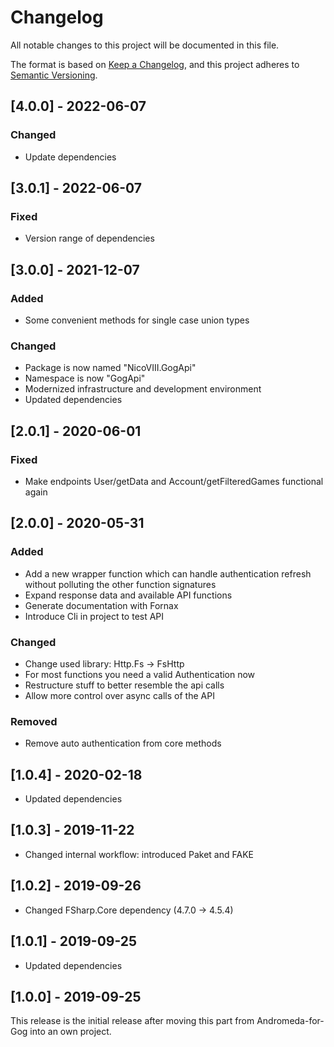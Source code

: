 # Changelog
All notable changes to this project will be documented in this file.

The format is based on [Keep a Changelog](https://keepachangelog.com/en/1.0.0/),
and this project adheres to [Semantic Versioning](https://semver.org/spec/v2.0.0.html).

## [4.0.0] - 2022-06-07

### Changed
* Update dependencies

## [3.0.1] - 2022-06-07

### Fixed

* Version range of dependencies

## [3.0.0] - 2021-12-07

### Added
* Some convenient methods for single case union types

### Changed
* Package is now named "NicoVIII.GogApi"
* Namespace is now "GogApi"
* Modernized infrastructure and development environment
* Updated dependencies

## [2.0.1] - 2020-06-01

### Fixed

* Make endpoints User/getData and Account/getFilteredGames functional again

## [2.0.0] - 2020-05-31

### Added
* Add a new wrapper function which can handle authentication refresh without
  polluting the other function signatures
* Expand response data and available API functions
* Generate documentation with Fornax
* Introduce Cli in project to test API

### Changed
* Change used library: Http.Fs -> FsHttp
* For most functions you need a valid Authentication now
* Restructure stuff to better resemble the api calls
* Allow more control over async calls of the API

### Removed
* Remove auto authentication from core methods

## [1.0.4] - 2020-02-18

* Updated dependencies

## [1.0.3] - 2019-11-22

* Changed internal workflow: introduced Paket and FAKE

## [1.0.2] - 2019-09-26

* Changed FSharp.Core dependency (4.7.0 -> 4.5.4)

## [1.0.1] - 2019-09-25

* Updated dependencies

## [1.0.0] - 2019-09-25

This release is the initial release after moving this part from Andromeda-for-Gog into an own project.
